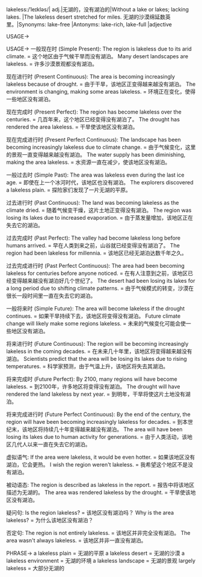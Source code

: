 lakeless:/ˈleɪkləs/| adj.|无湖的，没有湖泊的|Without a lake or lakes; lacking lakes. |The lakeless desert stretched for miles.  无湖的沙漠绵延数英里。|Synonyms: lake-free |Antonyms: lake-rich, lake-full |adjective

USAGE->

USAGE->
一般现在时 (Simple Present):
The region is lakeless due to its arid climate. = 这个地区由于气候干旱而没有湖泊。
Many desert landscapes are lakeless. = 许多沙漠景观都没有湖泊。

现在进行时 (Present Continuous):
The area is becoming increasingly lakeless because of drought. = 由于干旱，该地区正变得越来越没有湖泊。
The environment is changing, making some areas lakeless. = 环境正在变化，使得一些地区没有湖泊。

现在完成时 (Present Perfect):
The region has become lakeless over the centuries. = 几百年来，这个地区已经变得没有湖泊了。
The drought has rendered the area lakeless. = 干旱使该地区没有湖泊。


现在完成进行时 (Present Perfect Continuous):
The landscape has been becoming increasingly lakeless due to climate change. = 由于气候变化，这里的景观一直变得越来越没有湖泊。
The water supply has been diminishing, making the area lakeless. = 水资源一直在减少，使该地区没有湖泊。

一般过去时 (Simple Past):
The area was lakeless even during the last ice age. = 即使在上一个冰河时代，该地区也没有湖泊。
The explorers discovered a lakeless plain. = 探险家们发现了一片无湖的平原。

过去进行时 (Past Continuous):
The land was becoming lakeless as the climate dried. = 随着气候变干燥，这片土地正变得没有湖泊。
The region was losing its lakes due to increased evaporation. = 由于蒸发量增加，该地区正在失去它的湖泊。


过去完成时 (Past Perfect):
The valley had become lakeless long before humans arrived. = 早在人类到来之前，山谷就已经变得没有湖泊了。
The region had been lakeless for millennia. = 该地区已经无湖泊达数千年之久。

过去完成进行时 (Past Perfect Continuous):
The area had been becoming lakeless for centuries before anyone noticed. = 在有人注意到之前，该地区已经变得越来越没有湖泊好几个世纪了。
The desert had been losing its lakes for a long period due to shifting climate patterns. = 由于气候模式的转变，沙漠在很长一段时间里一直在失去它的湖泊。


一般将来时 (Simple Future):
The area will become lakeless if the drought continues. = 如果干旱持续下去，该地区将变得没有湖泊。
Future climate change will likely make some regions lakeless. = 未来的气候变化可能会使一些地区没有湖泊。

将来进行时 (Future Continuous):
The region will be becoming increasingly lakeless in the coming decades. = 在未来几十年里，该地区将变得越来越没有湖泊。
Scientists predict that the area will be losing its lakes due to rising temperatures. = 科学家预测，由于气温上升，该地区将失去其湖泊。


将来完成时 (Future Perfect):
By 2100, many regions will have become lakeless. = 到2100年，许多地区将变得没有湖泊。
The drought will have rendered the land lakeless by next year. = 到明年，干旱将使这片土地没有湖泊。

将来完成进行时 (Future Perfect Continuous):
By the end of the century, the region will have been becoming increasingly lakeless for decades. = 到本世纪末，该地区将持续几十年变得越来越没有湖泊。
The area will have been losing its lakes due to human activity for generations. = 由于人类活动，该地区几代人以来一直在失去它的湖泊。


虚拟语气:
If the area were lakeless, it would be even hotter. = 如果该地区没有湖泊，它会更热。
I wish the region weren't lakeless. = 我希望这个地区不是没有湖泊。

被动语态:
The region is described as lakeless in the report. = 报告中将该地区描述为无湖的。
The area was rendered lakeless by the drought. = 干旱使该地区没有湖泊。

疑问句:
Is the region lakeless? = 该地区没有湖泊吗？
Why is the area lakeless? = 为什么该地区没有湖泊？

否定句:
The region is not entirely lakeless. = 该地区并非完全没有湖泊。
The area wasn't always lakeless. = 该地区并非一直没有湖泊。


PHRASE->
a lakeless plain = 无湖的平原
a lakeless desert = 无湖的沙漠
a lakeless environment = 无湖的环境
a lakeless landscape = 无湖的景观
largely lakeless = 大部分无湖的
